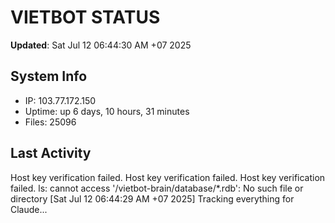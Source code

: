 # VIETBOT STATUS
**Updated**: Sat Jul 12 06:44:30 AM +07 2025

## System Info
- IP: 103.77.172.150
- Uptime: up 6 days, 10 hours, 31 minutes
- Files: 25096

## Last Activity
Host key verification failed.
Host key verification failed.
Host key verification failed.
ls: cannot access '/vietbot-brain/database/*.rdb': No such file or directory
[Sat Jul 12 06:44:29 AM +07 2025] Tracking everything for Claude...
